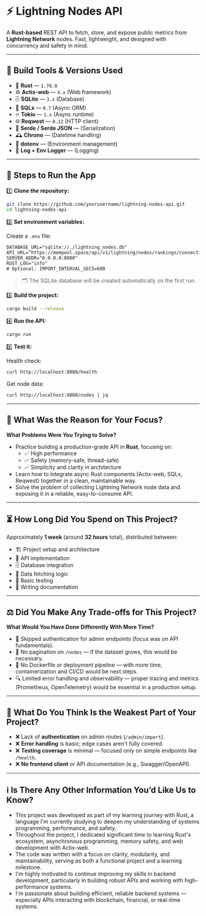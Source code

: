 
# ⚡ Lightning Nodes API

A **Rust-based** REST API to fetch, store, and expose public metrics from **Lightning Network** nodes. Fast, lightweight, and designed with concurrency and safety in mind.

---

## 🔧 Build Tools & Versions Used

- 🦀 **Rust** — `1.78.0`
- ⚙️ **Actix-web** — `4.x` (Web framework)
- 🗄️ **SQLite** — `3.x` (Database)
- 🔗 **SQLx** — `0.7` (Async ORM)
- 🔥 **Tokio** — `1.x` (Async runtime)
- 🌐 **Reqwest** — `0.12` (HTTP client)
- 🧠 **Serde / Serde JSON** — (Serialization)
- 🕰️ **Chrono** — (Datetime handling)
- 🔐 **dotenv** — (Environment management)
- 📝 **Log + Env Logger** — (Logging)

---

## 🚀 Steps to Run the App

1️⃣ **Clone the repository:**

```bash
git clone https://github.com/yourusername/lightning-nodes-api.git
cd lightning-nodes-api
```

2️⃣ **Set environment variables:**

Create a `.env` file:

```env
DATABASE_URL="sqlite://./lightning_nodes.db"
API_URL="https://mempool.space/api/v1/lightning/nodes/rankings/connectivity"
SERVER_ADDR="0.0.0.0:8080"
RUST_LOG="info"
# Optional: IMPORT_INTERVAL_SECS=600
```

> 🗂️ The SQLite database will be created automatically on the first run.

3️⃣ **Build the project:**

```bash
cargo build --release
```

4️⃣ **Run the API:**

```bash
cargo run
```

5️⃣ **Test it:**

Health check:

```bash
curl http://localhost:8080/health
```

Get node data:

```bash
curl http://localhost:8080/nodes | jq
```

---

## 🎯 What Was the Reason for Your Focus?  
**What Problems Were You Trying to Solve?**

- Practice building a production-grade API in **Rust**, focusing on:
  - ✅ High performance
  - ✅ Safety (memory-safe, thread-safe)
  - ✅ Simplicity and clarity in architecture
- Learn how to integrate async Rust components (Actix-web, SQLx, Reqwest) together in a clean, maintainable way.
- Solve the problem of collecting Lightning Network node data and exposing it in a reliable, easy-to-consume API.

---

## ⏳ How Long Did You Spend on This Project?

Approximately **1 week** (around **32 hours** total), distributed between:

- 🏗️ Project setup and architecture
- 🔌 API implementation
- 🗄️ Database integration
- 🔄 Data fetching logic
- 🧪 Basic testing
- 📜 Writing documentation

---

## ⚖️ Did You Make Any Trade-offs for This Project?  
**What Would You Have Done Differently With More Time?**

- 🚫 Skipped authentication for admin endpoints (focus was on API fundamentals).
- 🚫 No pagination on `/nodes` — if the dataset grows, this would be necessary.
- 🚫 No Dockerfile or deployment pipeline — with more time, containerization and CI/CD would be next steps.
- 🔍 Limited error handling and observability — proper tracing and metrics (Prometheus, OpenTelemetry) would be essential in a production setup.

---

## 🧠 What Do You Think Is the Weakest Part of Your Project?

- ❌ Lack of **authentication** on admin routes (`/admin/import`).
- ❌ **Error handling** is basic; edge cases aren't fully covered.
- ❌ **Testing coverage** is minimal — focused only on simple endpoints like `/health`.
- ❌ **No frontend client** or API documentation (e.g., Swagger/OpenAPI).

---

## ℹ️ Is There Any Other Information You’d Like Us to Know?

- This project was developed as part of my learning journey with Rust, a language I'm currently studying to deepen my understanding of systems programming, performance, and safety.
- Throughout the project, I dedicated significant time to learning Rust's ecosystem, asynchronous programming, memory safety, and web development with Actix-web.
- The code was written with a focus on clarity, modularity, and maintainability, serving as both a functional project and a learning milestone.
- I'm highly motivated to continue improving my skills in backend development, particularly in building robust APIs and working with high-performance systems.
- I'm passionate about building efficient, reliable backend systems — especially APIs interacting with blockchain, financial, or real-time systems.
